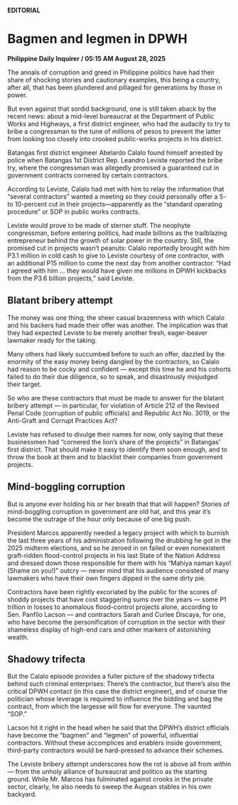 **EDITORIAL**

# Bagmen and legmen in DPWH

****Philippine Daily Inquirer / 05:15 AM August 28, 2025****

The annals of corruption and greed in Philippine politics have had their share of shocking stories and cautionary examples, this being a country, after all, that has been plundered and pillaged for generations by those in power.

But even against that sordid background, one is still taken aback by the recent news: about a mid-level bureaucrat at the Department of Public Works and Highways, a first district engineer, who had the audacity to try to bribe a congressman to the tune of millions of pesos to prevent the latter from looking too closely into crooked public-works projects in his district.

Batangas first district engineer Abelardo Calalo found himself arrested by police when Batangas 1st District Rep. Leandro Leviste reported the bribe try, where the congressman was allegedly promised a guaranteed cut in government contracts cornered by certain contractors.

According to Leviste, Calalo had met with him to relay the information that “several contractors” wanted a meeting so they could personally offer a 5- to 10-percent cut in their projects—apparently as the “standard operating procedure” or SOP in public works contracts.

Leviste would prove to be made of sterner stuff. The neophyte congressman, before entering politics, had made billions as the trailblazing entrepreneur behind the growth of solar power in the country. Still, the promised cut in projects wasn’t peanuts: Calalo reportedly brought with him P3.1 million in cold cash to give to Leviste courtesy of one contractor, with an additional P15 million to come the next day from another contractor. “Had I agreed with him … they would have given me millions in DPWH kickbacks from the P3.6 billion projects,” said Leviste.

## Blatant bribery attempt

The money was one thing; the sheer casual brazenness with which Calalo and his backers had made their offer was another. The implication was that they had expected Leviste to be merely another fresh, eager-beaver lawmaker ready for the taking. 

Many others had likely succumbed before to such an offer, dazzled by the enormity of the easy money being dangled by the contractors, so Calalo had reason to be cocky and confident — except this time he and his cohorts failed to do their due diligence, so to speak, and disastrously misjudged their target.

So who are these contractors that must be made to answer for the blatant bribery attempt — in particular, for violation of Article 212 of the Revised Penal Code (corruption of public officials) and Republic Act No. 3019, or the Anti-Graft and Corrupt Practices Act?

Leviste has refused to divulge their names for now, only saying that these businessmen had “cornered the lion’s share of the projects” in Batangas’ first district. That should make it easy to identify them soon enough, and to throw the book at them and to blacklist their companies from government projects.

## Mind-boggling corruption

But is anyone ever holding his or her breath that that will happen? Stories of mind-boggling corruption in government are old hat, and this year it’s become the outrage of the hour only because of one big push. 

President Marcos apparently needed a legacy project with which to burnish the last three years of his administration following the drubbing he got in the 2025 midterm elections, and so he zeroed in on failed or even nonexistent graft-ridden flood-control projects in his last State of the Nation Address and dressed down those responsible for them with his “Mahiya naman kayo! (Shame on you!)” outcry — never mind that his audience consisted of many lawmakers who have their own fingers dipped in the same dirty pie.

Contractors have been rightly excoriated by the public for the scores of shoddy projects that have cost staggering sums over the years — some P1 trillion in losses to anomalous flood-control projects alone, according to Sen. Panfilo Lacson — and contractors Sarah and Curlee Discaya, for one, who have become the personification of corruption in the sector with their shameless display of high-end cars and other markers of astonishing wealth.

## Shadowy trifecta

But the Calalo episode provides a fuller picture of the shadowy trifecta behind such criminal enterprises: There’s the contractor, but there’s also the critical DPWH contact (in this case the district engineer), and of course the politician whose leverage is required to influence the bidding and bag the contract, from which the largesse will flow for everyone. The vaunted “SOP.”

Lacson hit it right in the head when he said that the DPWH’s district officials have become the “bagmen” and “legmen” of powerful, influential contractors. Without these accomplices and enablers inside government, third-party contractors would be hard-pressed to advance their schemes.

The Leviste bribery attempt underscores how the rot is above all from within — from the unholy alliance of bureaucrat and politico as the starting ground. While Mr. Marcos has fulminated against crooks in the private sector, clearly, he also needs to sweep the Augean stables in his own backyard.